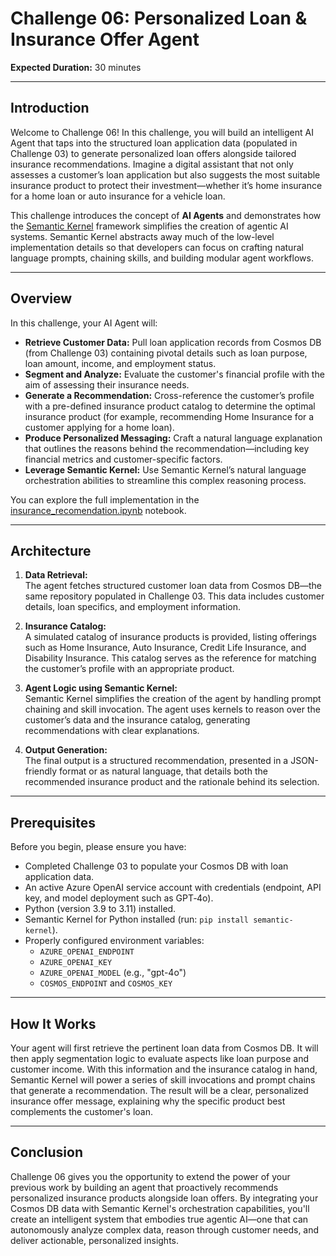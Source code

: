 # Challenge 06: Personalized Loan & Insurance Offer Agent

**Expected Duration:** 30 minutes

---

## Introduction

Welcome to Challenge 06! In this challenge, you will build an intelligent AI Agent that taps into the structured loan application data (populated in Challenge 03) to generate personalized loan offers alongside tailored insurance recommendations. Imagine a digital assistant that not only assesses a customer’s loan application but also suggests the most suitable insurance product to protect their investment—whether it’s home insurance for a home loan or auto insurance for a vehicle loan.

This challenge introduces the concept of **AI Agents** and demonstrates how the [Semantic Kernel](https://github.com/microsoft/semantic-kernel) framework simplifies the creation of agentic AI systems. Semantic Kernel abstracts away much of the low-level implementation details so that developers can focus on crafting natural language prompts, chaining skills, and building modular agent workflows.

---

## Overview

In this challenge, your AI Agent will:

- **Retrieve Customer Data:** Pull loan application records from Cosmos DB (from Challenge 03) containing pivotal details such as loan purpose, loan amount, income, and employment status.
- **Segment and Analyze:** Evaluate the customer's financial profile with the aim of assessing their insurance needs.
- **Generate a Recommendation:** Cross-reference the customer’s profile with a pre-defined insurance product catalog to determine the optimal insurance product (for example, recommending Home Insurance for a customer applying for a home loan).
- **Produce Personalized Messaging:** Craft a natural language explanation that outlines the reasons behind the recommendation—including key financial metrics and customer-specific factors.
- **Leverage Semantic Kernel:** Use Semantic Kernel’s natural language orchestration abilities to streamline this complex reasoning process.

You can explore the full implementation in the [insurance_recomendation.ipynb](insurance_recomendation.ipynb) notebook.

---

## Architecture

1. **Data Retrieval:**  
   The agent fetches structured customer loan data from Cosmos DB—the same repository populated in Challenge 03. This data includes customer details, loan specifics, and employment information.

2. **Insurance Catalog:**  
   A simulated catalog of insurance products is provided, listing offerings such as Home Insurance, Auto Insurance, Credit Life Insurance, and Disability Insurance. This catalog serves as the reference for matching the customer’s profile with an appropriate product.

3. **Agent Logic using Semantic Kernel:**  
   Semantic Kernel simplifies the creation of the agent by handling prompt chaining and skill invocation. The agent uses kernels to reason over the customer’s data and the insurance catalog, generating recommendations with clear explanations.

4. **Output Generation:**  
   The final output is a structured recommendation, presented in a JSON-friendly format or as natural language, that details both the recommended insurance product and the rationale behind its selection.

---

## Prerequisites

Before you begin, please ensure you have:

- Completed Challenge 03 to populate your Cosmos DB with loan application data.
- An active Azure OpenAI service account with credentials (endpoint, API key, and model deployment such as GPT‑4o).
- Python (version 3.9 to 3.11) installed.
- Semantic Kernel for Python installed (run: `pip install semantic-kernel`).
- Properly configured environment variables:
  - `AZURE_OPENAI_ENDPOINT`
  - `AZURE_OPENAI_KEY`
  - `AZURE_OPENAI_MODEL` (e.g., "gpt-4o")
  - `COSMOS_ENDPOINT` and `COSMOS_KEY`
---

## How It Works

Your agent will first retrieve the pertinent loan data from Cosmos DB. It will then apply segmentation logic to evaluate aspects like loan purpose and customer income. With this information and the insurance catalog in hand, Semantic Kernel will power a series of skill invocations and prompt chains that generate a recommendation. The result will be a clear, personalized insurance offer message, explaining why the specific product best complements the customer's loan.

---

## Conclusion

Challenge 06 gives you the opportunity to extend the power of your previous work by building an agent that proactively recommends personalized insurance products alongside loan offers. By integrating your Cosmos DB data with Semantic Kernel's orchestration capabilities, you'll create an intelligent system that embodies true agentic AI—one that can autonomously analyze complex data, reason through customer needs, and deliver actionable, personalized insights.